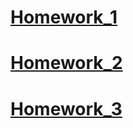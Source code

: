 # [Homework_1](Lesson_1/Homework_1.md)
# [Homework_2](Lesson_2/Homework_2.md)
# [Homework_3](Lesson_3/Homework_3.md)